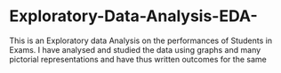 # Exploratory-Data-Analysis-EDA-

This is an Exploratory data Analysis on the performances of Students in Exams. 
I have analysed and studied the data using graphs and many pictorial representations and have thus written outcomes for the same
